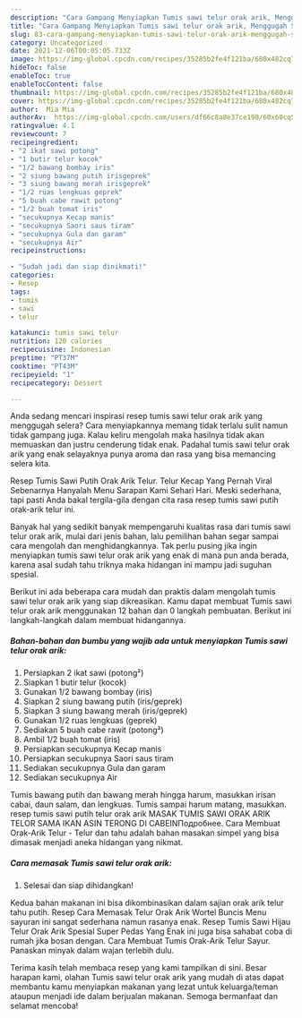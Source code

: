 ```yaml
---
description: "Cara Gampang Menyiapkan Tumis sawi telur orak arik, Menggugah Selera"
title: "Cara Gampang Menyiapkan Tumis sawi telur orak arik, Menggugah Selera"
slug: 83-cara-gampang-menyiapkan-tumis-sawi-telur-orak-arik-menggugah-selera
category: Uncategorized
date: 2021-12-06T00:05:05.733Z
image: https://img-global.cpcdn.com/recipes/35285b2fe4f121ba/680x482cq70/tumis-sawi-telur-orak-arik-foto-resep-utama.jpg
hideToc: false
enableToc: true
enableTocContent: false
thumbnail: https://img-global.cpcdn.com/recipes/35285b2fe4f121ba/680x482cq70/tumis-sawi-telur-orak-arik-foto-resep-utama.jpg
cover: https://img-global.cpcdn.com/recipes/35285b2fe4f121ba/680x482cq70/tumis-sawi-telur-orak-arik-foto-resep-utama.jpg
author:  Mia Mia
authorAv:  https://img-global.cpcdn.com/users/df66c8a8e37ce198/60x60cq50/avatar.jpg
ratingvalue: 4.1
reviewcount: 7
recipeingredient:
- "2 ikat sawi potong"
- "1 butir telur kocok"
- "1/2 bawang bombay iris"
- "2 siung bawang putih irisgeprek"
- "3 siung bawang merah irisgeprek"
- "1/2 ruas lengkuas geprek"
- "5 buah cabe rawit potong"
- "1/2 buah tomat iris"
- "secukupnya Kecap manis"
- "secukupnya Saori saus tiram"
- "secukupnya Gula dan garam"
- "secukupnya Air"
recipeinstructions:

- "Sudah jadi dan siap dinikmati!"
categories:
- Resep
tags:
- tumis
- sawi
- telur

katakunci: tumis sawi telur 
nutrition: 120 calories
recipecuisine: Indonesian
preptime: "PT37M"
cooktime: "PT43M"
recipeyield: "1"
recipecategory: Dessert

---
```



Anda sedang mencari inspirasi resep tumis sawi telur orak arik yang menggugah selera? Cara menyiapkannya memang tidak terlalu sulit namun tidak gampang juga. Kalau keliru mengolah maka hasilnya tidak akan memuaskan dan justru cenderung tidak enak. Padahal tumis sawi telur orak arik yang enak selayaknya punya aroma dan rasa yang bisa memancing selera kita.


Resep Tumis Sawi Putih Orak Arik Telur. Telur Kecap Yang Pernah Viral Sebenarnya Hanyalah Menu Sarapan Kami Sehari Hari. Meski sederhana, tapi pasti Anda bakal tergila-gila dengan cita rasa resep tumis sawi putih orak-arik telur ini.

Banyak hal yang sedikit banyak mempengaruhi kualitas rasa dari tumis sawi telur orak arik, mulai dari jenis bahan, lalu pemilihan bahan segar sampai cara mengolah dan menghidangkannya. Tak perlu pusing jika ingin menyiapkan tumis sawi telur orak arik yang enak di mana pun anda berada, karena asal sudah tahu triknya maka hidangan ini mampu jadi suguhan spesial.


Berikut ini ada beberapa cara mudah dan praktis dalam mengolah tumis sawi telur orak arik yang siap dikreasikan. Kamu dapat membuat Tumis sawi telur orak arik menggunakan 12 bahan dan 0 langkah pembuatan. Berikut ini langkah-langkah dalam membuat hidangannya.

<!--inarticleads1-->

##### Bahan-bahan dan bumbu yang wajib ada untuk menyiapkan Tumis sawi telur orak arik:

1. Persiapkan 2 ikat sawi (potong²)
1. Siapkan 1 butir telur (kocok)
1. Gunakan 1/2 bawang bombay (iris)
1. Siapkan 2 siung bawang putih (iris/geprek)
1. Siapkan 3 siung bawang merah (iris/geprek)
1. Gunakan 1/2 ruas lengkuas (geprek)
1. Sediakan 5 buah cabe rawit (potong²)
1. Ambil 1/2 buah tomat (iris)
1. Persiapkan secukupnya Kecap manis
1. Persiapkan secukupnya Saori saus tiram
1. Sediakan secukupnya Gula dan garam
1. Sediakan secukupnya Air


Tumis bawang putih dan bawang merah hingga harum, masukkan irisan cabai, daun salam, dan lengkuas. Tumis sampai harum matang, masukkan. resep tumis sawi putih telur orak arik MASAK TUMIS SAWI ORAK ARIK TELOR SAMA IKAN ASIN TERONG DI CABEINПодробнее. Cara Membuat Orak-Arik Telur - Telur dan tahu adalah bahan masakan simpel yang bisa dimasak menjadi aneka hidangan yang nikmat. 

<!--inarticleads2-->

##### Cara memasak Tumis sawi telur orak arik:


1. Selesai dan siap dihidangkan!

Kedua bahan makanan ini bisa dikombinasikan dalam sajian orak arik telur tahu putih. Resep Cara Memasak Telur Orak Arik Wortel Buncis Menu sayuran ini sangat sederhana namun rasanya enak. Resep Tumis Sawi Hijau Telur Orak Arik Spesial Super Pedas Yang Enak ini juga bisa sahabat coba di rumah jika bosan dengan. Cara Membuat Tumis Orak-Arik Telur Sayur. Panaskan minyak dalam wajan terlebih dulu. 

Terima kasih telah membaca resep yang kami tampilkan di sini. Besar harapan kami, olahan Tumis sawi telur orak arik yang mudah di atas dapat membantu kamu menyiapkan makanan yang lezat untuk keluarga/teman ataupun menjadi ide dalam berjualan makanan. Semoga bermanfaat dan selamat mencoba!
